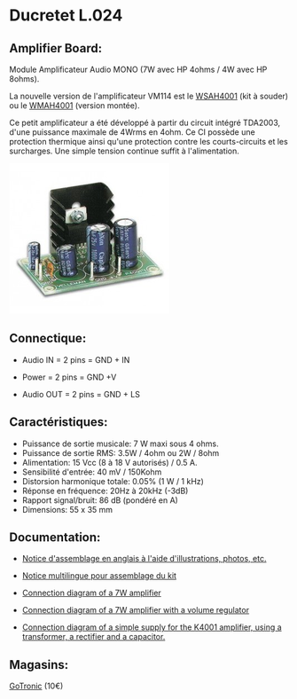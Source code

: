 # Ducretet L.024

## Amplifier Board:

Module Amplificateur Audio MONO (7W avec HP 4ohms / 4W avec HP 8ohms).

La nouvelle version de l'amplificateur VM114 est le [WSAH4001](https://www.velleman.eu/products/view/?id=461814)  (kit à souder)  ou  le [WMAH4001](https://www.velleman.eu/products/view/?id=461748)  (version montée).

Ce petit amplificateur a été développé à partir du circuit intégré TDA2003, d'une  puissance maximale de 4Wrms en 4ohm. Ce CI possède une protection  thermique ainsi qu'une protection contre les courts-circuits et les surcharges. Une simple tension continue suffit à l'alimentation. 

![image](ar-amplificateur-bf-7-w-617.jpg)

## Connectique:

- Audio IN = 2 pins = GND + IN

- Power = 2 pins = GND  +V

- Audio OUT = 2 pins = GND + LS

  

## Caractéristiques:

- Puissance de sortie musicale: 7 W maxi sous 4 ohms.
- Puissance de sortie RMS: 3.5W / 4ohm ou 2W / 8ohm
- Alimentation: 15 Vcc (8 à 18 V autorisés) / 0.5 A.
- Sensibilité d'entrée: 40 mV / 150Kohm
- Distorsion  harmonique totale: 0.05% (1 W / 1 kHz)
- Réponse en fréquence: 20Hz à 20kHz (-3dB)
- Rapport signal/bruit: 86 dB (pondéré en A)
- Dimensions: 55 x 35 mm

## Documentation:

* [Notice d'assemblage en anglais à l'aide d'illustrations, photos, etc.](illustrated_assembly_manual_k4001.pdf) 
* [Notice multilingue pour assemblage du kit](assembly_manual_k4001.pdf)

* [Connection diagram of a 7W amplifier](infosheet_k4001_connection.pdf)
* [Connection diagram of a 7W amplifier with a volume regulator](https://www.velleman.eu/downloads/0/infosheets/infosheet_k4001_connection_volumereg.pdf)
* [Connection diagram of a simple supply for the K4001 amplifier, using a transformer, a rectifier and a capacitor.](https://www.velleman.eu/downloads/0/infosheets/infosheet_k4001_supply.pdf)


## Magasins:

[GoTronic](https://www.gotronic.fr/art-amplificateur-bf-7-w-617.htm) (10€)

